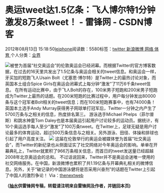 
# 奥运tweet达1.5亿条：飞人博尔特1分钟激发8万条tweet！ - 雷锋网 - CSDN博客


2012年08月13日 15:18:50[leiphone](https://me.csdn.net/leiphone)阅读数：5580标签：[twitter																](https://so.csdn.net/so/search/s.do?q=twitter&t=blog)[新浪微博																](https://so.csdn.net/so/search/s.do?q=新浪微博&t=blog)[网络																](https://so.csdn.net/so/search/s.do?q=网络&t=blog)[体育																](https://so.csdn.net/so/search/s.do?q=体育&t=blog)[
							](https://so.csdn.net/so/search/s.do?q=网络&t=blog)[
																					](https://so.csdn.net/so/search/s.do?q=新浪微博&t=blog)个人分类：[业界																](https://blog.csdn.net/leiphone/article/category/873390)
[
																								](https://so.csdn.net/so/search/s.do?q=新浪微博&t=blog)
[
				](https://so.csdn.net/so/search/s.do?q=twitter&t=blog)
[
			](https://so.csdn.net/so/search/s.do?q=twitter&t=blog)

![](http://www.leiphone.com/wp-content/uploads/2012/08/122.jpg)被誉为首届“社交奥运会”的伦敦奥运会已经闭幕。而根据Twitter的官方博客数据，在过去的16天里共发出了1.5亿条与奥运会相关的tweet信息。和奥运会一样，牙买加的短跑飞人Usain
 Bolt（尤塞恩·博尔特）是Twitter上的最热讨论对象，而英国本土组合Spice Girls在奥运会闭幕式上每分钟“激发”了11万6千条tweet信息。
在所有运动比赛中，由于飞人Bolt的存在，100米男子短跑和200米男子短跑成为Twitter上最热的话题。在200米短跑的比赛过程中，用户每分钟发出80000条与这个冠军者Bolt相关的tweet信息；而在100米短跑赛事中，也有74000条！英国本土选手Andy
 Murray获得男子网球单打冠军后，Twitter一分钟之内产生了5700万条与之相关的信息，热度排名第三。
游泳选手Michael Phelps（菲尔普斯）和跳水神童Tom Daley也是本届奥运引起用户讨论较多的运动员。据统计，有10个奥运选手每人至少“激发”了100万条tweet。在Twitter上，足球无疑是用户讨论最多的体育运动，超过500万条信息与之相关。另外游泳、田径、体操和排球也引起了用户高度关注。
![](http://www.leiphone.com/wp-content/uploads/2012/08/twitter.jpg)
这届在伦敦举行的奥运会被媒体誉为首届“社交奥运会”，而Twitter的新纪录也从侧面证实了社交网络对今年奥运会的影响。单单在开幕典礼上，Twitter就累积了966万条相关信息，而首日的tweet发送量已经超越2008年北京奥运会的总和。
不过话说回来，Twitter并不是奥运会迷唯一使用的社交网络服务。在中国，新浪微博也累积了共1.19亿条与开幕典礼相关的微博信息。另外，关于“破记录的中国游泳健将是否采用兴奋剂”的话题在Twitter上引起了中国人的激烈争论！
Via：[thenextweb](http://thenextweb.com/media/2012/08/13/spice-girls-go-gold-olympic-twitter-record-116000-tweets-per-minute/)

**（****[抽水](http://www.leiphone.com/author/ce6093)****供****雷锋网****专稿，转载请注明来自雷锋网及作者，并链回本页)**

